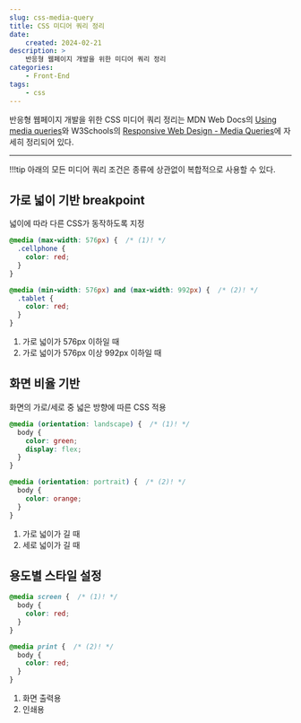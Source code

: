 ```yaml
---
slug: css-media-query
title: CSS 미디어 쿼리 정리
date:
    created: 2024-02-21
description: >
    반응형 웹페이지 개발을 위한 미디어 쿼리 정리
categories:
    - Front-End
tags:
    - css
---
```


반응형 웹페이지 개발을 위한 CSS 미디어 쿼리 정리는 MDN Web Docs의 [Using media queries](https://developer.mozilla.org/en-US/docs/Web/CSS/CSS_media_queries/Using_media_queries)와 W3Schools의 [Responsive Web Design - Media Queries](https://www.w3schools.com/css/css_rwd_mediaqueries.asp)에 자세히 정리되어 있다.  

<!-- more -->

---

!!!tip
    아래의 모든 미디어 쿼리 조건은 종류에 상관없이 복합적으로 사용할 수 있다.  

## 가로 넓이 기반 breakpoint

넓이에 따라 다른 CSS가 동작하도록 지정  

```css
@media (max-width: 576px) {  /* (1)! */
  .cellphone {
    color: red;
  }
}

@media (min-width: 576px) and (max-width: 992px) {  /* (2)! */
  .tablet {
    color: red;
  }
}
```

1. 가로 넓이가 576px 이하일 때
1. 가로 넓이가 576px 이상 992px 이하일 때

## 화면 비율 기반 

화면의 가로/세로 중 넓은 방향에 따른 CSS 적용  

```css
@media (orientation: landscape) {  /* (1)! */
  body {
    color: green;
    display: flex;
  }
}

@media (orientation: portrait) {  /* (2)! */
  body {
    color: orange;
  }
}
```

1. 가로 넓이가 길 때
1. 세로 넓이가 길 때

## 용도별 스타일 설정

```css
@media screen {  /* (1)! */
  body {
    color: red;
  }
}

@media print {  /* (2)! */
  body {
    color: red;
  }
}
```

1. 화면 출력용
1. 인쇄용
